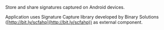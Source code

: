 Store and share signatures captured on Android devices.

Application uses Signature Capture library developed by Binary Solutions ([http://bit.ly/scfahp](http://bit.ly/scfahp)) as external component.